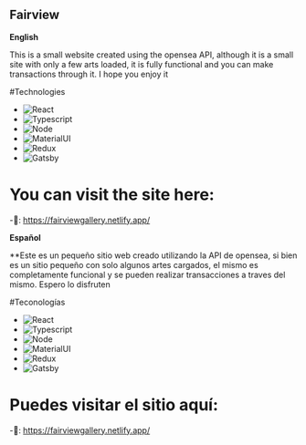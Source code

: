 ## Fairview

**English**

This is a small website created using the opensea API, although it is a small site with only a few arts loaded, it is fully functional and you can make transactions through it. I hope you enjoy it

#Technologies

- ![React](https://img.shields.io/badge/-React.js-blue)  
- ![Typescript](https://img.shields.io/badge/-Javascript-yellow)
- ![Node](https://img.shields.io/badge/-Node-green)
- ![MaterialUI](https://img.shields.io/badge/-MaterialUI-red)
- ![Redux](https://img.shields.io/badge/-Redux.js-blue)  
- ![Gatsby](https://img.shields.io/badge/-Gatsby.js-green)  

# You can visit the site here: 

-🔗: https://fairviewgallery.netlify.app/

**Español**

**Este es un pequeño sitio web creado utilizando la API de opensea, si bien es un sitio pequeño con solo algunos artes cargados, el mismo es completamente funcional y se pueden realizar transacciones a traves del mismo. Espero lo disfruten

#Teconologías

- ![React](https://img.shields.io/badge/-React.js-blue)  
- ![Typescript](https://img.shields.io/badge/-Javascript-yellow)
- ![Node](https://img.shields.io/badge/-Node-green)
- ![MaterialUI](https://img.shields.io/badge/-MaterialUI-red)
- ![Redux](https://img.shields.io/badge/-Redux.js-blue)  
- ![Gatsby](https://img.shields.io/badge/-Gatsby.js-green)  

# Puedes visitar el sitio aquí: 

-🔗: https://fairviewgallery.netlify.app/
